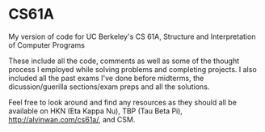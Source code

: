 # CS61A
My version of code for UC Berkeley's CS 61A, Structure and Interpretation of Computer Programs

These include all the code, comments as well as some of the thought process I employed while solving problems and completing projects. I also included all the past exams I've done before midterms, the dicussion/guerilla sections/exam preps and all the solutions.

Feel free to look around and find any resources as they should all be available on HKN (Eta Kappa Nu), TBP (Tau Beta Pi), http://alvinwan.com/cs61a/, and CSM.